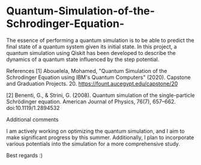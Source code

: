 # Quantum-Simulation-of-the-Schrodinger-Equation-
The essence of performing a quantum simulation is to be able to predict the final state of a quantum system given its initial state. In this project, a quantum simulation using Qiskit has been developed to describe the dynamics of a quantum state influenced by the step potential.

References
[1] Abouelela, Mohamed, "Quantum Simulation of the Schrodinger Equation using IBM's Quantum Computers" (2020). Capstone and Graduation Projects. 20. https://fount.aucegypt.edu/capstone/20

[2] Benenti, G., & Strini, G. (2008). Quantum simulation of the single-particle Schrödinger equation. American Journal of Physics, 76(7), 657–662. doi:10.1119/1.2894532


Additional comments

I am actively working on optimizing the quantum simulation, and I aim to make significant progress by this summer. Additionally, I plan to incorporate various potentials into the simulation for a more comprehensive study.

Best regards :)
